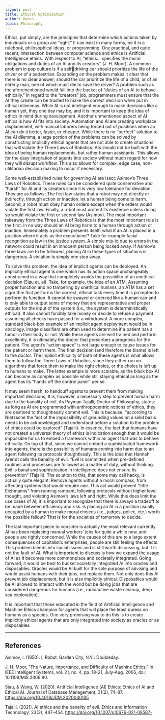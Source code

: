 ```yaml
---
layout: post
title: Ethical Optimization
author: Varun
topic: Philosophy
---
```


Ethics, put simply, are the principles that determine which actions taken by individuals or 
a group are “right.” It can exist in many forms, be it in a rulebook, philosophical ideas, or 
programming. One practical, and quite recent, intersection between computer science and ethics 
is Artificial Intelligence ethics. With respect to AI, “ethics… specifies the moral obligations and 
duties of an AI and its creators” (J. H. Moor). A common problem in pop culture is if a selfdriving car should prioritize the life of the driver or of a pedestrian. Expanding on the problem 
makes it clear that there is no clear answer; should the car prioritize the life of a child, or of an 
elderly man, one of which must die to save the driver? A problem such as the aforementioned 
would fall into the bucket of “duties of an AI to behave ethically.” In regard to the “creators” job, 
programmers must ensure that the AI they create can be trusted to make the correct decision 
when put in ethical dilemmas. While AI is not intelligent enough to make decisions like a human 
yet, they one day may be, and it is important to keep the idea of ethics in mind during 
development. Another unmentioned aspect of AI ethics is how AI fits into society. Automation 
and AI are creating workplace displacement, with manual laborers being forced out of positions 
when an AI can do it better, faster, or cheaper. While there is no “perfect” solution to the AI 
dilemma, a large portion of the problems can be solved by constructing implicitly ethical 
agents that are not able to create situations that will violate the Three Laws of Robotics. 
AIs should not be built with the idea of being human replacements, but rather human assistants. 
This allows for the easy integration of agents into society without much regard for how they will 
disrupt workflow. This also allows for complex, edge case, non-utilitarian decision making to 
occur if necessary.

Some well-established rules for governing AI are Isacc Asimov’s Three Laws of 
Robotics. These rules can be considered quite conservative and “harsh” for AI and its creators 
since it is very low tolerance for deviation. They are as follows; The first law states that a robot 
may not directly or indirectly, through action or inaction, let a human being come to harm. 
Second, a robot must obey human orders except when the orders would violate the first law. 
Finally, a robot must protect its existence unless doing so would violate the first or second law 
(Asimov). The most important takeaway from the Three Laws of Robotics is that the most 
important rule is the first. In no way should an AI bring harm to a human through action or 
inaction. Immediately a problem presents itself: what if an AI is placed in a position where it acts 
as the executioner? Take for example facial recognition as law in the justice system. A simple 
mis-id due to errors in the network could result in an innocent person being locked away. If 
Asimov’s three laws are to be followed, placing AI in these types of situations is dangerous. A 
violation is simply one step away.

To solve this problem, the idea of implicit agents can be deployed. An implicitly ethical 
agent is one which has its action space unchangeably constrained in a way that completely 
avoids the possibility of an unethical decision (Siau et. al). Take, for example, the idea of an 
ATM. Assuming proper function and no tampering by unethical humans, an ATM has a set 
algorithm that performs the correct, ethical task every time it is prompted to perform its function. 
It cannot be swayed or coerced like a human can and is only able to output sums of money that 
are representative and proper outputs for the input of the system (i.e., the system is 
deterministically ethical). It also cannot forcibly take money or decide to refuse a payment 
assuming all checks have passed for a withdrawal. A more complex, standard black-box example 
of an implicit agent deployment would be in oncology. Image classifiers are often used to 
determine if a patient has a tumor in their body or not. While these agents are well trained and 
perform excellently, it is ultimately the doctor that prescribes a prognosis for the patient. The 
agent’s “action space” is not large enough to cause issues for the patient or harm them. The final 
decision (and therefore the blame) is left to the doctor. The implicit ethicality of both of these 
agents is what allows them to follow the Three Laws of Robotics, since they either run on 
algorithms that force them to make the right choice, or the choice is left up to humans to make. 
The latter example is more scalable, as the black box AI can become as complex as possible 
while still staying ethical as long as the agent has its “hands off the control panel” per se.

It may seem harsh, to handcuff agents to prevent them from making important decisions; 
It is, however, a necessary step to prevent human harm due to the banality of evil. As Payman 
Tajalli, Doctor of Philosophy, states: as long as AI are programmed with anthropocentric notions 
of ethics, they are destined to thoughtlessly commit evil. This is because, “according to 
Nietzsche the fact of the impossibility of grounding values on a solid basis needs to be 
acknowledged and understood before a solution to the problem of ethics could be explored”
(Tajalli). In essence, the fact that humans have not created a universal theory of ethics is 
indication enough that it would be impossible for us to embed a framework within an agent that 
was to behave ethically. On top of that, since we cannot embed a sophisticated framework into
agents, there is the possibility of humans coming into harm due to an agent following its 
protocols thoughtlessly. This is the idea that Hannah Arendt calls the banality of evil. “Evil is 
committed when pre-defined routines and processes are followed as a matter of duty, without 
thinking. Evil is banal and sophistication in intelligence does not ensure its prevention” (Tajalli).
The solution to this, that some may call hacky, is actually quite elegant. Remove agents without 
a moral compass, from affecting systems that would require one. This act would prevent “little 
Eichmanns” from running rampant, following protocols without higher level thought, and 
violating Asimov’s laws left and right. While this does limit the use cases of AI, it is important to 
recognize that there is always a tradeoff to be made between efficiency and risk. Is placing an AI 
in a position usually occupied by a human to make moral choices (i.e., judges, police, etc.) worth 
the possible fallout? That is for the societies of tomorrow to decide.

The last important piece to consider is actually the most relevant currently. AI has been 
replacing manual workers’ jobs for quite a while now, and people are rightly concerned. While 
the causes of this are to a large extent consequences of capitalistic enterprises, people are still 
feeling the effects. This problem bleeds into social issues and is still worth discussing, but it is 
not the fault of AI. What is important to discuss is how we expand the usage of AI as it becomes 
more commonplace and societally integrated. Going forward, it would be best to bucket 
societally integrated AI into oracles and disposables. Oracles would be AI built for the sole 
purpose of advising and would assist humans with their jobs, not replace them. Not only does
this AI prevent job displacement, but it is also implicitly ethical. Disposables would be AI
allowed to interact with the world but be doing jobs that are considered dangerous for humans
(i.e., radioactive waste cleanup, deep sea exploration).

It is important that those educated in the field of Artificial Intelligence and Machine 
Ethics champion for agents that will place the least duress on humans as a species. One very 
promising way to do this is to create implicitly ethical agents that are only integrated into society 
as oracles or as disposables.

---

## References
Asimov, I. (1950). I, Robot. Garden City, N.Y.: Doubleday.

J. H. Moor, "The Nature, Importance, and Difficulty of Machine Ethics," in IEEE Intelligent 
Systems, vol. 21, no. 4, pp. 18-21, July-Aug. 2006, doi: 10.1109/MIS.2006.80.

Siau, & Wang, W. (2020). Artificial Intelligence (AI) Ethics: Ethics of AI and Ethical AI. 
Journal of Database Management, 31(2), 74–87. 
https://doi.org/10.4018/JDM.2020040105

Tajalli. (2021). AI ethics and the banality of evil. Ethics and Information Technology, 23(3), 
447–454. https://doi.org/10.1007/s10676-021-09587-
